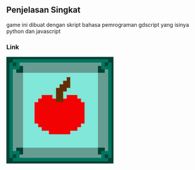 ## Penjelasan Singkat
game ini dibuat dengan skript bahasa pemrograman gdscript yang isinya python dan javascript

### Link
[![ikon](pp.png)](https://pind0.itch.io/alphapic)